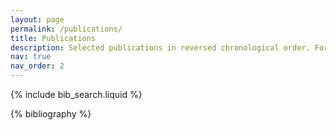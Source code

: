 ```yaml
---
layout: page
permalink: /publications/
title: Publications
description: Selected publications in reversed chronological order. For the complete list, please refer to my <a href="https://scholar.google.com/citations?user=0OkYBPQAAAAJ&hl=en/">"Google Scholar"</a> profile.
nav: true
nav_order: 2
---
```


<!-- _pages/publications.md -->

<!-- Bibsearch Feature -->

{% include bib_search.liquid %}

<div class="publications">

{% bibliography %}

</div>
